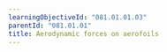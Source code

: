 ```yaml
---
learningObjectiveId: "081.01.01.03"
parentId: "081.01.01"
title: Aerodynamic forces on aerofoils
---
```

